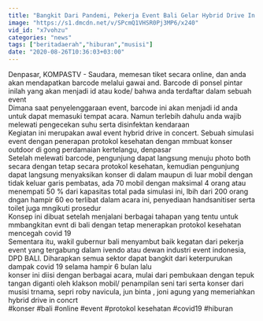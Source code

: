 ```yaml
---
title: "Bangkit Dari Pandemi, Pekerja Event Bali Gelar Hybrid Drive In Concert"
image: "https://s1.dmcdn.net/v/SPcmQ1VHSR0Pj3MP6/x240"
vid_id: "x7vohzu"
categories: "news"
tags: ["beritadaerah","hiburan","musisi"]
date: "2020-08-26T10:36:03+03:00"
---
```

Denpasar, KOMPASTV - Saudara, memesan tiket secara online, dan anda akan mendapatkan barcode melalui gawai and. Barcode di ponsel pintar inilah yang akan menjadi id atau kode/ bahwa anda terdaftar dalam sebuah event   <br>Dimana saat penyelenggaraan event, barcode ini akan menjadi id anda untuk dapat memasuki tempat acara. Namun terlebih dahulu anda wajib melewati pengecekan suhu serta disinfektan kendaraan   <br>Kegiatan ini merupakan awal event hybrid drive in concert. Sebuah simulasi event dengan penerapan protokol kesehatan dengan mmbuat konser outdoor di gong perdamaian kertelangu, denpasar   <br>Setelah melewati barcode, pengunjung dapat langsung menuju photo both secara dengan tetap secara protokol kesehatan, kemudian pengunjung dapat langsung menyaksikan konser di dalam maupun di luar mobil dengan tidak keluar garis pembatas, ada 70 mobil dengan maksimal 4 orang atau menempati 50 % dari kapasitas total pada simulasi ini, lbih dari 200 orang dngan hampir 60 eo terlibat dalam acara ini, penyediaan handsanitiser serta toilet juga mngikuti prosedur   <br>Konsep ini dibuat setelah menjalani berbagai tahapan yang tentu untuk mmbangkitan evnt di bali dengan tetap menerapkan protokol kesehatan mencegah covid 19   <br>Sementara itu, wakil gubernur bali menyambut baik kegatan dari pekerja event yang tergabung dalam ivendo atau dewan industri event indonesia, DPD BALI. Diharapkan semua sektor dapat bangkit dari keterpurukan dampak covid 19 selama hampir 6 bulan lalu   <br>konser ini diisi dengan berbagai acara, mulai dari pembukaan dengan tepuk tangan diganti oleh klakson mobil/ penampilan seni tari serta konser dari musisi trnama, sepri roby navicula, jun binta , joni agung yang memeriahkan hybrid drive in concrt   <br>#konser #bali #online #event #protokol kesehatan #covid19 #hiburan   <br>
